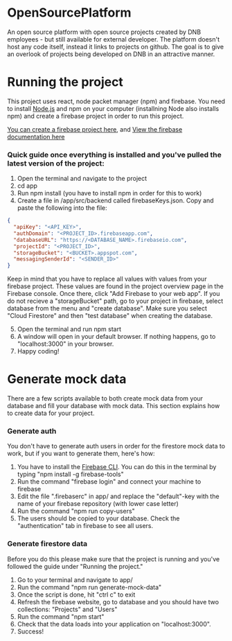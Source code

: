 # OpenSourcePlatform

An open source platform with open source projects created by DNB employees - but still available for external developer. The platform doesn't host any code itself, instead it links to projects on github. The goal is to give an overlook of projects being developed on DNB in an attractive manner.

# Running the project

This project uses react, node packet manager (npm) and firebase. You need to install [Node.js](https://nodejs.org/en/) and npm on your computer (installning Node also installs npm) and create a firebase project in order to run this project.

[You can create a firebase project here](https://console.firebase.google.com/u/0/), and [View the firebase documentation here](https://firebase.google.com/docs/guides/)

### Quick guide once everything is installed and you've pulled the latest version of the project:

1.  Open the terminal and navigate to the project
2.  cd app
3.  Run npm install (you have to install npm in order for this to work)
4.  Create a file in /app/src/backend called firebaseKeys.json. Copy and paste the following into the file:

```json
{
  "apiKey": "<API_KEY>",
  "authDomain": "<PROJECT_ID>.firebaseapp.com",
  "databaseURL": "https://<DATABASE_NAME>.firebaseio.com",
  "projectId": "<PROJECT_ID>",
  "storageBucket": "<BUCKET>.appspot.com",
  "messagingSenderId": "<SENDER_ID>"
}
```

Keep in mind that you have to replace all values with values from your firebase project. These values are found in the project overview page in the Firebase console. Once there, click "Add Firebase to your web app". If you do not recieve a "storageBucket" path, go to your project in firebase, select database from the menu and "create database". Make sure you select "Cloud Firestore" and then "test database" when creating the database.

5.  Open the terminal and run npm start
6.  A window will open in your default browser. If nothing happens, go to "localhost:3000" in your browser.
7.  Happy coding!

# Generate mock data

There are a few scripts available to both create mock data from your database and fill your database with mock data. This section explains how to create data for your project.

### Generate auth

You don't have to generate auth users in order for the firestore mock data to work, but if you want to generate them, here's how:

1.  You have to install the [Firebase CLI](https://firebase.google.com/docs/hosting/quickstart#install-the-firebase-cli). You can do this in the terminal by typing "npm install -g firebase-tools"
2.  Run the command "firebase login" and connect your machine to firebase
3.  Edit the file ".firebaserc" in app/ and replace the "default"-key with the name of your firebase repository (with lower case letter)
4.  Run the command "npm run copy-users"
5.  The users should be copied to your database. Check the "authentication" tab in firebase to see all users.

### Generate firestore data

Before you do this please make sure that the project is running and you've followed the guide under "Running the project."

1.  Go to your terminal and navigate to app/
2.  Run the command "npm run generate-mock-data"
3.  Once the script is done, hit "ctrl c" to exit
4.  Refresh the firebase website, go to database and you should have two collections: "Projects" and "Users"
5.  Run the command "npm start"
6.  Check that the data loads into your application on "localhost:3000".
7.  Success!
